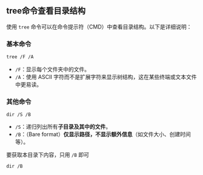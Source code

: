 
## tree命令查看目录结构
使用 `tree` 命令可以在命令提示符（CMD）中查看目录结构。以下是详细说明：

### 基本命令
```sh
tree /F /A
```
- `/F`：显示每个文件夹中的文件。
- `/A`：使用 ASCII 字符而不是扩展字符来显示树结构，这在某些终端或文本文件中更易读。

### 其他命令
```
dir /S /B
```
- `/S`：递归列出所有**子目录及其中的文件**。
- `/B`：（Bare format）**仅显示路径，不显示额外信息**（如文件大小、创建时间等）。

要获取本目录下内容，只用 `/B` 即可
```
dir /B
```

